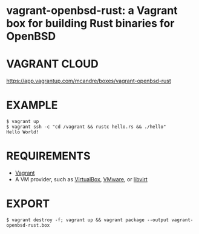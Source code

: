 # vagrant-openbsd-rust: a Vagrant box for building Rust binaries for OpenBSD

# VAGRANT CLOUD

https://app.vagrantup.com/mcandre/boxes/vagrant-openbsd-rust

# EXAMPLE

```console
$ vagrant up
$ vagrant ssh -c "cd /vagrant && rustc hello.rs && ./hello"
Hello World!
```

# REQUIREMENTS

* [Vagrant](https://www.vagrantup.com)
* A VM provider, such as [VirtualBox](https://www.virtualbox.org), [VMware](https://www.vmware.com), or [libvirt](https://libvirt.org)

# EXPORT

```console
$ vagrant destroy -f; vagrant up && vagrant package --output vagrant-openbsd-rust.box
```
